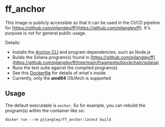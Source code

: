 # ff_anchor

This image is publicly accessible so that it can be used in the CI/CD pipeline for
[https://github.com/pjlangley/ff](https://github.com/pjlangley/ff). It's purpose is not for general public usage.

Details:

- Installs the [Anchor CLI](https://www.anchor-lang.com/docs/references/cli) and program dependencies, such as Node.js
- Builds the Solana program(s) found in
  [https://github.com/pjlangley/ff](https://github.com/pjlangley/ff/tree/main/fragments/blockchain/solana)
- Runs the test suite against the compiled program(s)
- See this [Dockerfile](https://github.com/pjlangley/ff/blob/main/docker.anchor.ci.Dockerfile) for details of what's
  inside
- Currently, only the **amd64** OS/Arch is supported

## Usage

The default executable is `anchor`. So for example, you can rebuild the program(s) within the container like so:

```
docker run --rm pjlangley/ff_anchor:latest build
```
